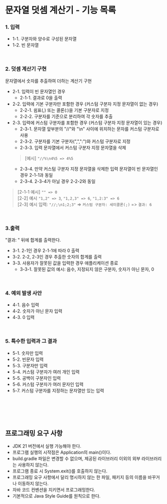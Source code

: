 # 문자열 덧셈 계산기 - 기능 목록

### 1. 입력

- 1-1. 구분자와 양수로 구성된 문자열
- 1-2. 빈 문자열

<br>

### 2. 덧셈 계산기 구현

문자열에서 숫자를 추출하여 더하는 계산기 구현

- 2-1. 입력이 빈 문자열인 경우
    - 2-1-1. 결과로 0을 출력
- 2-2. 입력에 기본 구분자만 포함한 경우 (커스텀 구분자 지정 문자열이 없는 경우)
    - 2-2-1. 쉼표(,) 또는 콜론(:)을 기본 구분자로 지정
    - 2-2-2. 구분자를 기준으로 분리하여 각 숫자를 추출
- 2-3. 입력에 커스텀 구분자를 포함한 경우 (커스텀 구분자 지정 문자열이 있는 경우)
    - 2-3-1. 문자열 앞부분의 "//"와 "\n" 사이에 위치하는 문자를 커스텀 구분자로 사용
    - 2-3-2. 구분자를 기본 구분자(",",":")와 커스텀 구분자로 지정
    - 2-3-3. 입력 문자열에서 커스텀 구분자 지정 문자열을 삭제
  > [예시] `"//%\n4%5 => 4%5`
    - 2-3-4. 만약 커스텀 구분자 지정 문자열을 삭제한 입력 문자열이 빈 문자열인 경우 2-1-1과 동일
    - 2-3-4. 2-3-4가 아닐 경우 2-2-2와 동일

> [2-1-1 예시]
`"" => 0`   
[2-2] 예시
`"1,2" => 3`, `"1,2,3" => 6`, `"1,2:3" => 6`   
[2-3] 예시
> 입력: `"//;\n1;2;3"` => `커스텀 구분자: 세미콜론(;)` => `결과: 6`

<br>

### 3.출력

"결과: " 뒤에 합계를 출력한다.

- 3-1. 2-1인 경우 2-1-1에 따라 0 출력
- 3-2. 2-2, 2-3인 경우 추출한 숫자의 합계를 출력
- 3-3. 사용자가 잘못된 값을 입력한 경우 애플리케이션 종료
    - 3-3-1. 잘못된 값의 예시: 음수, 지정되지 않은 구분자, 숫자가 아닌 문자, 0

<br>

### 4. 예외 발생 사안

- 4-1. 음수 입력
- 4-2. 숫자가 아닌 문자 입력
- 4-3. 0 입력

<br>

### 5. 특수한 입력과 그 결과

- 5-1. 숫자만 입력
- 5-2. 빈문자 입력
- 5-3. 구분자만 입력
- 5-4. 커스텀 구분자가 여러 개인 입력
- 5-5. 공백이 구분자인 입력
- 5-6. 커스텀 구분자가 여러 문자인 입력
- 5-7. 커스텀 구분자를 지정하는 문자열만 있는 입력

<br><br><br><br>

## 프로그래밍 요구 사항

- JDK 21 버전에서 실행 가능해야 한다.
- 프로그램 실행의 시작점은 Application의 main()이다.
- build.gradle 파일은 변경할 수 없으며, 제공된 라이브러리 이외의 외부 라이브러리는 사용하지 않는다.
- 프로그램 종료 시 System.exit()를 호출하지 않는다.
- 프로그래밍 요구 사항에서 달리 명시하지 않는 한 파일, 패키지 등의 이름을 바꾸거나 이동하지 않는다.
- 자바 코드 컨벤션을 지키면서 프로그래밍한다.
- 기본적으로 Java Style Guide를 원칙으로 한다.